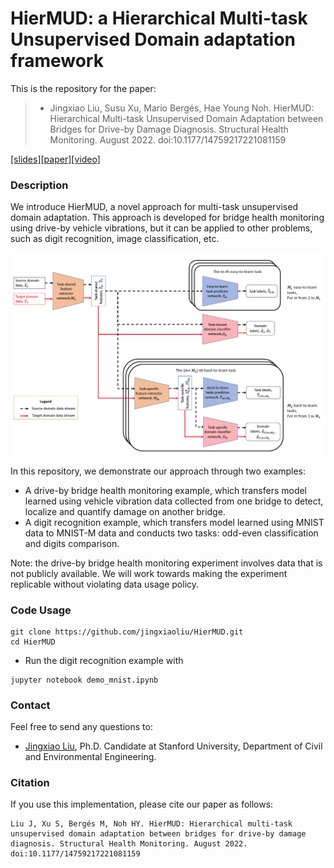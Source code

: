 # HierMUD: a Hierarchical Multi-task Unsupervised Domain adaptation framework

This is the repository for the paper:

>* Jingxiao Liu, Susu Xu, Mario Bergés, Hae Young Noh. HierMUD: Hierarchical Multi-task Unsupervised Domain Adaptation between Bridges for Drive-by Damage Diagnosis. Structural Health Monitoring. August 2022. doi:10.1177/14759217221081159

[[slides]](docs/slides.pdf)[[paper]](https://journals.sagepub.com/doi/10.1177/14759217221081159)[[video]](docs/video.mp4) 

### Description
We introduce HierMUD, a novel approach for multi-task unsupervised domain adaptation. This approach is developed for bridge health monitoring using drive-by vehicle vibrations, but it can be applied to other problems, such as digit recognition, image classification, etc.

![The architecture of our hierarchical multi-task and domain-adversarial learning algorithm. The red and black arrows between blocks represent source and target domain data stream, respectively. Orange blocks are feature extractors, blue blocks are task predictors, and red blocks are domain classifiers.](imgs/arch.png)

In this repository, we demonstrate our approach through two examples:

- A drive-by bridge health monitoring example, which transfers model learned using vehicle vibration data collected from one bridge to detect, localize and quantify damage on another bridge.
- A digit recognition example, which transfers model learned using MNIST data to MNIST-M data and conducts two tasks: odd-even classification and digits comparison.

Note: the drive-by bridge health monitoring experiment involves data that is not publicly available. We will work towards making the experiment replicable without violating data usage policy.

### Code Usage
```
git clone https://github.com/jingxiaoliu/HierMUD.git
cd HierMUD
```
- Run the digit recognition example with
```
jupyter notebook demo_mnist.ipynb
```
### Contact
Feel free to send any questions to:
- [Jingxiao Liu](mailto:liujx@stanford.edu), Ph.D. Candidate at Stanford University, Department of Civil and Environmental Engineering.

### Citation
If you use this implementation, please cite our paper as follows:

```
Liu J, Xu S, Bergés M, Noh HY. HierMUD: Hierarchical multi-task unsupervised domain adaptation between bridges for drive-by damage diagnosis. Structural Health Monitoring. August 2022. doi:10.1177/14759217221081159

```
